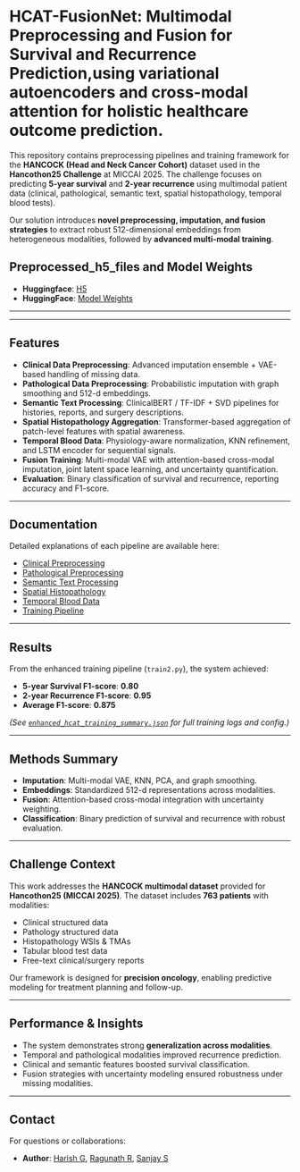 # HCAT-FusionNet:  Multimodal Preprocessing and Fusion for Survival and Recurrence Prediction,using variational autoencoders and cross-modal attention for holistic healthcare outcome prediction.

This repository contains preprocessing pipelines and training framework for the **HANCOCK (Head and Neck Cancer Cohort)** dataset used in the **Hancothon25 Challenge** at MICCAI 2025. The challenge focuses on predicting **5-year survival** and **2-year recurrence** using multimodal patient data (clinical, pathological, semantic text, spatial histopathology, temporal blood tests).

Our solution introduces **novel preprocessing, imputation, and fusion strategies** to extract robust 512-dimensional embeddings from heterogeneous modalities, followed by **advanced multi-modal training**.

## Preprocessed_h5_files and Model Weights
* **Huggingface**: [H5](https://huggingface.co/ragunath-ravi/hcat-fusionnet/tree/main/preprocessed_h5_files)
* **HuggingFace**: [Model Weights](https://huggingface.co/ragunath-ravi/hcat-fusionnet/tree/main/model/hcat_checkpoints_v_improved)

---

---

## Features

* **Clinical Data Preprocessing**: Advanced imputation ensemble + VAE-based handling of missing data.
* **Pathological Data Preprocessing**: Probabilistic imputation with graph smoothing and 512-d embeddings.
* **Semantic Text Processing**: ClinicalBERT / TF-IDF + SVD pipelines for histories, reports, and surgery descriptions.
* **Spatial Histopathology Aggregation**: Transformer-based aggregation of patch-level features with spatial awareness.
* **Temporal Blood Data**: Physiology-aware normalization, KNN refinement, and LSTM encoder for sequential signals.
* **Fusion Training**: Multi-modal VAE with attention-based cross-modal imputation, joint latent space learning, and uncertainty quantification.
* **Evaluation**: Binary classification of survival and recurrence, reporting accuracy and F1-score.

---



## Documentation

Detailed explanations of each pipeline are available here:

* [Clinical Preprocessing](https://github.com/Ragu-123/hcat-fusionnet/blob/main/Documentation/clinical.md)
* [Pathological Preprocessing](https://github.com/Ragu-123/hcat-fusionnet/blob/main/Documentation/pathological.md)
* [Semantic Text Processing](https://github.com/Ragu-123/hcat-fusionnet/blob/main/Documentation/semantic.md)
* [Spatial Histopathology](https://github.com/Ragu-123/hcat-fusionnet/blob/main/Documentation/spatial.md)
* [Temporal Blood Data](https://github.com/Ragu-123/hcat-fusionnet/blob/main/Documentation/temporal.md)
* [Training Pipeline](https://github.com/Ragu-123/hcat-fusionnet/blob/main/Documentation/train.md)

---

## Results

From the enhanced training pipeline (`train2.py`), the system achieved:

* **5-year Survival F1-score**: **0.80**
* **2-year Recurrence F1-score**: **0.95**
* **Average F1-score**: **0.875**

*(See [`enhanced_hcat_training_summary.json`](enhanced_hcat_training_summary.json) for full training logs and config.)*

---

## Methods Summary

* **Imputation**: Multi-modal VAE, KNN, PCA, and graph smoothing.
* **Embeddings**: Standardized 512-d representations across modalities.
* **Fusion**: Attention-based cross-modal integration with uncertainty weighting.
* **Classification**: Binary prediction of survival and recurrence with robust evaluation.

---

## Challenge Context

This work addresses the **HANCOCK multimodal dataset** provided for **Hancothon25 (MICCAI 2025)**. The dataset includes **763 patients** with modalities:

* Clinical structured data
* Pathology structured data
* Histopathology WSIs & TMAs
* Tabular blood test data
* Free-text clinical/surgery reports

Our framework is designed for **precision oncology**, enabling predictive modeling for treatment planning and follow-up.

---

## Performance & Insights

* The system demonstrates strong **generalization across modalities**.
* Temporal and pathological modalities improved recurrence prediction.
* Clinical and semantic features boosted survival classification.
* Fusion strategies with uncertainty modeling ensured robustness under missing modalities.



---

## Contact

For questions or collaborations:

* **Author**: [Harish G](https://github.com/Harish2404lll), [Ragunath R](https://github.com/Ragu-123), [Sanjay S](https://github.com/22002102)


